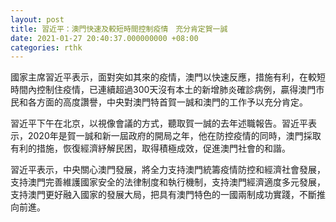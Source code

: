 ```yaml
---
layout: post
title: 習近平：澳門快速及較短時間控制疫情　充分肯定賀一誠
date: 2021-01-27 20:40:37.000000000 +08:00
categories: rthk
---
```


國家主席習近平表示，面對突如其來的疫情，澳門以快速反應，措施有利，在較短時間內控制住疫情，已連續超過300天沒有本土的新增肺炎確診病例，贏得澳門市民和各方面的高度讚譽，中央對澳門特首賀一誠和澳門的工作予以充分肯定。

習近平下午在北京，以視像會議的方式，聽取賀一誠的去年述職報告。習近平表示，2020年是賀一誠和新一屆政府的開局之年，他在防控疫情的同時，澳門採取有利的措施，恢復經濟紓解民困，取得積極成效，促進澳門社會的和諧。

習近平表示，中央關心澳門發展，將全力支持澳門統籌疫情防控和經濟社會發展，支持澳門完善維護國家安全的法律制度和執行機制，支持澳門經濟適度多元發展，支持澳門更好融入國家的發展大局，把具有澳門特色的一國兩制成功實踐，不斷推向前進。
